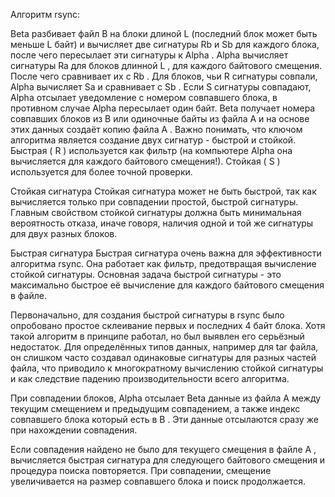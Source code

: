Алгоритм rsync:

Beta разбивает файл B на блоки длиной L (последний блок может быть меньше L байт) и вычисляет две сигнатуры Rb и Sb для каждого блока, после чего пересылает эти сигнатуры к Alpha .
Alpha вычисляет сигнатуры Ra для блоков длинной L , для каждого байтового смещения. После чего сравнивает их с Rb .
Для блоков, чьи R сигнатуры совпали, Alpha вычисляет Sa и сравнивает с Sb .
Если S сигнатуры совпадают, Alpha отсылает уведомление с номером совпавшего блока, в противном случае Alpha пересылает один байт.
Beta получает номера совпавших блоков из B или одиночные байты из файла A и на основе этих данных создаёт копию файла A .
Важно понимать, что ключом алгоритма является создание двух сигнатур - быстрой и стойкой. Быстрая ( R ) используется как фильтр (на компьютере Alpha она вычисляется для каждого байтового смещения!). Стойкая ( S ) используется для более точной проверки.

Стойкая сигнатура
Стойкая сигнатура может не быть быстрой, так как вычисляется только при совпадении простой, быстрой сигнатуры. Главным свойством стойкой сигнатуры должна быть минимальная вероятность отказа, иначе говоря, наличия одной и той же сигнатуры для двух разных блоков.

Быстрая сигнатура
Быстрая сигнатура очень важна для эффективности алгоритма rsync. Она работает как фильтр, предотвращая вычисление стойкой сигнатуры. Основная задача быстрой сигнатуры - это максимально быстрое её вычисление для каждого байтового смещения в файле.

Первоначально, для создания быстрой сигнатуры в rsync было опробовано простое склеивание первых и последних 4 байт блока. Хотя такой алгоритм в принципе работал, но был выявлен его серьёзный недостаток. Для определённых типов данных, например для tar файла, он слишком часто создавал одинаковые сигнатуры для разных частей файла, что приводило к многократному вычислению стойкой сигнатуры и как следствие падению производительности всего алгоритма.

При совпадении блоков, Alpha отсылает Beta данные из файла A между текущим смещением и предыдущим совпадением, а также индекс совпавшего блока который есть в B . Эти данные отсылаются сразу же при нахождении совпадения.

Если совпадения найдено не было для текущего смещения в файле A , вычисляется быстрая сигнатура для следующего байтового смещения и процедура поиска повторяется. При совпадении, смещение увеличивается на размер совпавшего блока и поиск продолжается.

